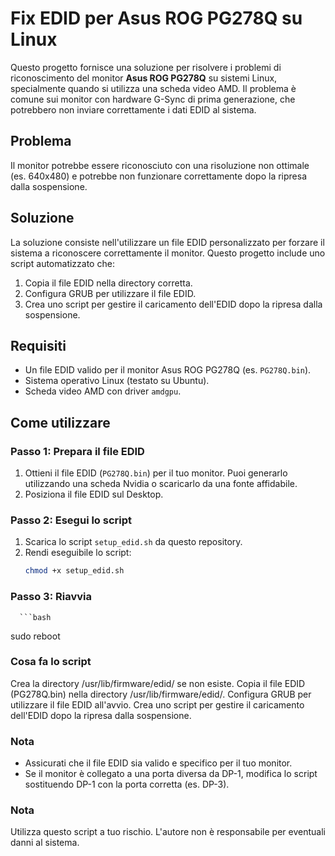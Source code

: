 # Fix EDID per Asus ROG PG278Q su Linux

Questo progetto fornisce una soluzione per risolvere i problemi di riconoscimento del monitor **Asus ROG PG278Q** su sistemi Linux, specialmente quando si utilizza una scheda video AMD. Il problema è comune sui monitor con hardware G-Sync di prima generazione, che potrebbero non inviare correttamente i dati EDID al sistema.

## **Problema**
Il monitor potrebbe essere riconosciuto con una risoluzione non ottimale (es. 640x480) e potrebbe non funzionare correttamente dopo la ripresa dalla sospensione.

## **Soluzione**
La soluzione consiste nell'utilizzare un file EDID personalizzato per forzare il sistema a riconoscere correttamente il monitor. Questo progetto include uno script automatizzato che:
1. Copia il file EDID nella directory corretta.
2. Configura GRUB per utilizzare il file EDID.
3. Crea uno script per gestire il caricamento dell'EDID dopo la ripresa dalla sospensione.

## **Requisiti**
- Un file EDID valido per il monitor Asus ROG PG278Q (es. `PG278Q.bin`).
- Sistema operativo Linux (testato su Ubuntu).
- Scheda video AMD con driver `amdgpu`.

## **Come utilizzare**

### **Passo 1: Prepara il file EDID**
1. Ottieni il file EDID (`PG278Q.bin`) per il tuo monitor. Puoi generarlo utilizzando una scheda Nvidia o scaricarlo da una fonte affidabile.
2. Posiziona il file EDID sul Desktop.

### **Passo 2: Esegui lo script**
1. Scarica lo script `setup_edid.sh` da questo repository.
2. Rendi eseguibile lo script:
   ```bash
   chmod +x setup_edid.sh
### **Passo 3: Riavvia**
      ```bash
   sudo reboot
### **Cosa fa lo script**
Crea la directory /usr/lib/firmware/edid/ se non esiste.
Copia il file EDID (PG278Q.bin) nella directory /usr/lib/firmware/edid/.
Configura GRUB per utilizzare il file EDID all'avvio.
Crea uno script per gestire il caricamento dell'EDID dopo la ripresa dalla sospensione.
### **Nota**
- Assicurati che il file EDID sia valido e specifico per il tuo monitor.
- Se il monitor è collegato a una porta diversa da DP-1, modifica lo script sostituendo DP-1 con la porta corretta (es. DP-3).
 ### **Nota**
Utilizza questo script a tuo rischio. L'autore non è responsabile per eventuali danni al sistema.
